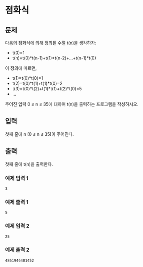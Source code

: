 # 점화식

## 문제

다음의 점화식에 의해 정의된 수열 t(n)을 생각하자:

- t(0)=1
- t(n)=t(0)*t(n-1)+t(1)*t(n-2)+...+t(n-1)*t(0)

이 정의에 따르면,

- t(1)=t(0)*t(0)=1
- t(2)=t(0)*t(1)+t(1)*t(0)=2
- t(3)=t(0)*t(2)+t(1)*t(1)+t(2)*t(0)=5
- ...

주어진 입력 0 ≤ n ≤ 35에 대하여 t(n)을 출력하는 프로그램을 작성하시오.

## 입력

첫째 줄에 n (0 ≤ n ≤ 35)이 주어진다.

## 출력

첫째 줄에 t(n)을 출력한다.

### 예제 입력 1

```
3
```

### 예제 출력 1

```
5
```

### 예제 입력 2

```
25
```

### 예제 출력 2

```
4861946401452
```